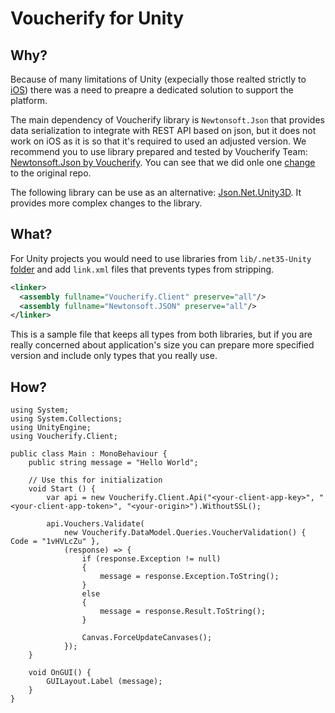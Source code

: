 Voucherify for Unity
===

Why?
---

Because of many limitations of Unity (expecially those realted strictly to [iOS](https://developer.xamarin.com/guides/ios/advanced_topics/limitations/)) there was a need to preapre a dedicated solution to support the platform. 

The main dependency of Voucherify library is `Newtonsoft.Json` that provides data serialization to integrate with REST API based on json, but it does not work on iOS as it is so that it's required to used an adjusted version. We recommend you to use library prepared and tested by Voucherify Team: [Newtonsoft.Json by Voucherify](https://github.com/bandraszyk/Newtonsoft.Json). You can see that we did onle one [change](https://github.com/bandraszyk/Newtonsoft.Json/commit/2ce54acd150f676a9a930a9af7da68866cb4da6e) to the original repo.

The following library can be use as an alternative: [Json.Net.Unity3D](https://github.com/SaladLab/Json.Net.Unity3D/releases). It provides more complex changes to the library.

What?
---

For Unity projects you would need to use libraries from `lib/.net35-Unity` [folder](https://github.com/voucherifyio/voucherify-dotNET-sdk/tree/master/lib/net35-Unity) and add `link.xml` files that prevents types from stripping.

```xml
<linker>
  <assembly fullname="Voucherify.Client" preserve="all"/>
  <assembly fullname="Newtonsoft.JSON" preserve="all"/>
</linker>
```

This is a sample file that keeps all types from both libraries, but if you are really concerned about application's size you can prepare more specified version and include only types that you really use.

How?
---

```
using System;
using System.Collections;
using UnityEngine;
using Voucherify.Client;

public class Main : MonoBehaviour {
	public string message = "Hello World";

	// Use this for initialization
	void Start () {
		var api = new Voucherify.Client.Api("<your-client-app-key>", "<your-client-app-token>", "<your-origin>").WithoutSSL();

		api.Vouchers.Validate(
			new Voucherify.DataModel.Queries.VoucherValidation() { Code = "1vHVLcZu" },
			(response) => {
				if (response.Exception != null)
				{
					message = response.Exception.ToString();
				} 
				else 
				{
					message = response.Result.ToString();
				}

				Canvas.ForceUpdateCanvases();
			});
	}

	void OnGUI() {
		GUILayout.Label (message);
	}
}
```